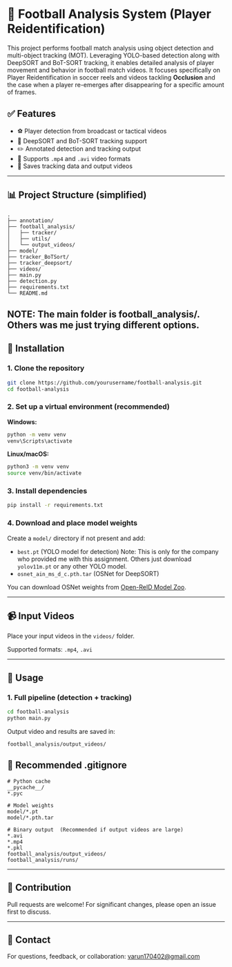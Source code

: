# 🏈 Football Analysis System (Player Reidentification)

This project performs football match analysis using object detection and multi-object tracking (MOT). Leveraging YOLO-based detection along with DeepSORT and BoT-SORT tracking, it enables detailed analysis of player movement and behavior in football match videos.
It focuses specifically on Player Reidentification in soccer reels and videos tackling **Occlusion** and the case when a player re-emerges after disappearing for a specific amount of frames. 




## ✅ Features

* ⚽ Player detection from broadcast or tactical videos
* 🧠 DeepSORT and BoT-SORT tracking support
* ✏️ Annotated detection and tracking output
* 🎥 Supports `.mp4` and `.avi` video formats
* 📃 Saves tracking data and output videos

---

## 📊 Project Structure (simplified)

```
.
├── annotation/
├── football_analysis/
│   ├── tracker/
│   ├── utils/
│   └── output_videos/
├── model/
├── tracker_BoTSort/
├── tracker_deepsort/
├── videos/
├── main.py
├── detection.py
├── requirements.txt
└── README.md
```
NOTE: The main folder is football_analysis/. Others was me just trying different options.
---

## 🔧 Installation

### 1. Clone the repository

```bash
git clone https://github.com/yourusername/football-analysis.git
cd football-analysis
```

### 2. Set up a virtual environment (recommended)

**Windows:**

```bash
python -m venv venv
venv\Scripts\activate
```

**Linux/macOS:**

```bash
python3 -m venv venv
source venv/bin/activate
```

### 3. Install dependencies

```bash
pip install -r requirements.txt
```

### 4. Download and place model weights

Create a `model/` directory if not present and add:

* `best.pt` (YOLO model for detection) 
Note: This is only for the company who provided me with this assignment. Others just download `yolov11m.pt` or any other YOLO model. 
* `osnet_ain_ms_d_c.pth.tar` (OSNet for DeepSORT)

You can download OSNet weights from [Open-ReID Model Zoo](https://github.com/KaiyangZhou/deep-person-reid#model-zoo).

---

## 📹 Input Videos

Place your input videos in the `videos/` folder.

Supported formats: `.mp4`, `.avi`

---

## 🚀 Usage

### 1. Full pipeline (detection + tracking)

```bash
cd football-analysis
python main.py
```

Output video and results are saved in:

```
football_analysis/output_videos/
```

## 🔧 Recommended .gitignore

```
# Python cache
__pycache__/
*.pyc

# Model weights
model/*.pt
model/*.pth.tar

# Binary output  (Recommended if output videos are large)
*.avi
*.mp4
*.pkl
football_analysis/output_videos/
football_analysis/runs/
```

---

## 🤝 Contribution

Pull requests are welcome! For significant changes, please open an issue first to discuss.

---

## 💌 Contact

For questions, feedback, or collaboration: [varun170402@gmail.com](mailto:varun170402@gmail.com)
